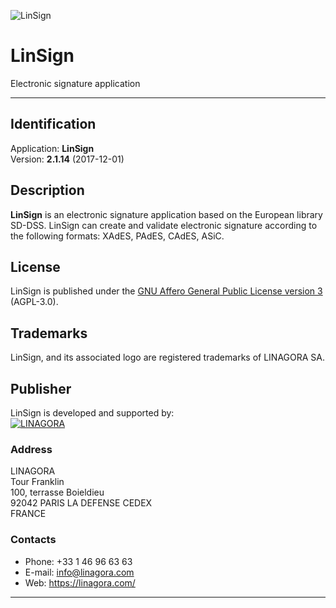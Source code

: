 ![LinSign][linsign-logo]

LinSign
=======

Electronic signature application

------------------------------------------------------------------------------

Identification
--------------

Application: **LinSign**  
Version: **2.1.14** (2017-12-01)


Description
-----------

**LinSign** is an electronic signature application based on the European
library SD-DSS. LinSign can create and validate electronic signature
according to the following formats: XAdES, PAdES, CAdES, ASiC.


License
-------

LinSign is published under the [GNU Affero General Public License version 3][agpl3] (AGPL-3.0).


Trademarks
----------

LinSign, and its associated logo are registered trademarks of LINAGORA SA.


Publisher
---------

LinSign is developed and supported by:  
[![LINAGORA][linagora-logo]][linagora]

### Address

LINAGORA  
Tour Franklin  
100, terrasse Boieldieu  
92042 PARIS LA DEFENSE CEDEX  
FRANCE

### Contacts

- Phone: +33 1 46 96 63 63
- E-mail: <info@linagora.com>
- Web: <https://linagora.com/>


------------------------------------------------------------------------------

[linsign-logo]: https://www.linsign.org/images/logo_linsign_small.png
[linagora-logo]: https://www.linsign.org/images/logo_linagora_small.png
[linagora]: https://linagora.com/
[agpl3]: https://www.gnu.org/licenses/agpl-3.0.en.html

